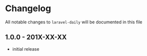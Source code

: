 # Changelog

All notable changes to `laravel-daily` will be documented in this file

## 1.0.0 - 201X-XX-XX

- initial release

